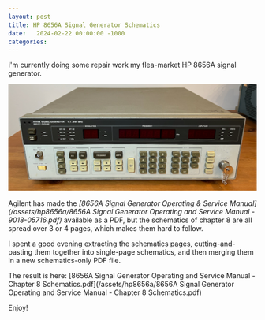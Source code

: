 ```yaml
---
layout: post
title: HP 8656A Signal Generator Schematics
date:   2024-02-22 00:00:00 -1000
categories:
---
```


I'm currently doing some repair work my flea-market HP 8656A signal generator.

![HP 8656A](/assets/hp8656a/hp8656a.jpg)

Agilent has made the *[8656A Signal Generator Operating & Service Manual](/assets/hp8656a/8656A Signal Generator Operating and Service Manual - 9018-05716.pdf)* 
available as a PDF, but the schematics of chapter 8 are all spread over 3 or 4 pages, which makes
them hard to follow.

I spent a good evening extracting the schematics pages, cutting-and-pasting
them together into single-page schematics, and then merging them in a new
schematics-only PDF file.

The result is here:  [8656A Signal Generator Operating and Service Manual - Chapter 8 Schematics.pdf](/assets/hp8656a/8656A Signal Generator Operating and Service Manual - Chapter 8 Schematics.pdf)

Enjoy!
